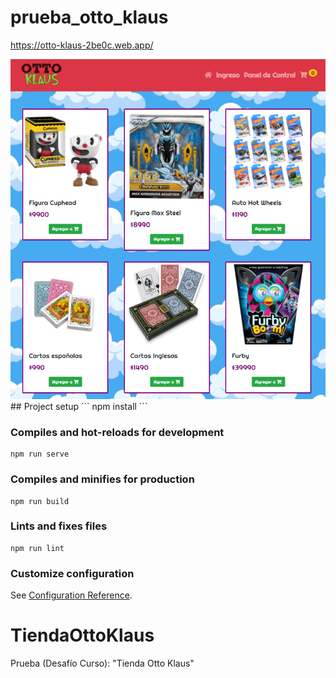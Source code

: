 # prueba_otto_klaus
https://otto-klaus-2be0c.web.app/

<img src="./src/assets/muestra.png" alt="muestra">
## Project setup
```
npm install
```

### Compiles and hot-reloads for development
```
npm run serve
```

### Compiles and minifies for production
```
npm run build
```

### Lints and fixes files
```
npm run lint
```

### Customize configuration
See [Configuration Reference](https://cli.vuejs.org/config/).
# TiendaOttoKlaus
Prueba (Desafío Curso): "Tienda Otto Klaus"
